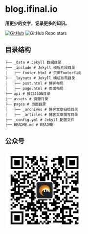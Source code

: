 # blog.ifinal.io

**用更少的文字，记录更多的知识。**

[![GitHub](https://img.shields.io/github/license/likly/Blog)](http://www.apache.org/licenses/LICENSE-2.0.html)
![GitHub Repo stars](https://img.shields.io/github/stars/likly/Blog)

## 目录结构

```text
├── _data # Jekyll 数据目录
├── _include # Jekyll 模板片段目录
│   ├── footer.html # 页面Footer片段
├── _layouts # Jekyll 模板布局目录
│   ├── post.html # 博客布局
│   ├── page.html # 页面布局
├── api # 接口JSON目录
├── assets # 资源目录
├── pages # 页面目录
│   ├── _archives # 博客文章归档目录
│   ├── _articles # 博客文章撰写目录
├── _config.yml # Jekyll 配置文件
├── README.md # README
```

## 公众号

![ifinal](ifinal.jpg)



